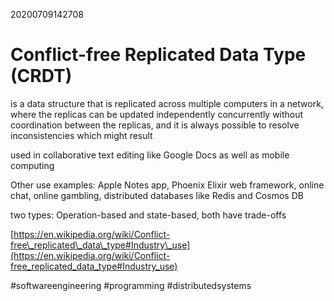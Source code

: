 20200709142708

# Conflict-free Replicated Data Type (CRDT)

is a data structure that is replicated across multiple computers in a network, where the replicas can be updated independently concurrently without coordination between the replicas, and it is always possible to resolve inconsistencies which might result

used in collaborative text editing like Google Docs as well as mobile computing

Other use examples: Apple Notes app, Phoenix Elixir web framework, online chat, online gambling, distributed databases like Redis and Cosmos DB

two types: Operation-based and state-based, both have trade-offs

[https://en.wikipedia.org/wiki/Conflict-free\_replicated\_data\_type#Industry\_use](https://en.wikipedia.org/wiki/Conflict-free_replicated_data_type#Industry_use)

#softwareengineering #programming #distributedsystems
